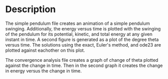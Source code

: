 # Description

The simple pendulum file creates an animation of a simple pendulum swinging. Additionally, the energy versus time is plotted with the 
swinging of the pendulum for its potential, kinetic, and total energy at any given instant in time. A second figure is generated as a plot 
of the degree theta versus time. The solutions using the exact, Euler's method, and ode23 are plotted against eachother on this plot. 

The convergence analysis file creates a graph of change of theta plotted against the change in time. Then in the second graph it creates 
the change in energy versus the change in time. 
